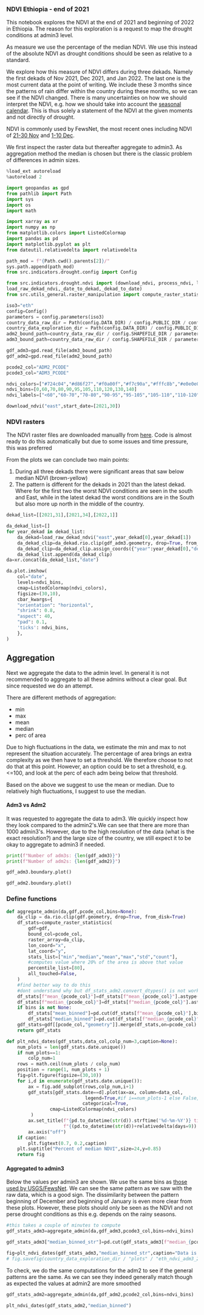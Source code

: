 ### NDVI Ethiopia - end of 2021
This notebook explores the NDVI at the end of 2021 and beginning of 2022 in Ethiopia. The reason for this exploration is a request to map the drought conditions at admin3 level. 

As measure we use the percentage of the median NDVI. We use this instead of the absolute NDVI as drought conditions should be seen as relative to a standard. 

We explore how this measure of NDVI differs during three dekads. Namely the first dekads of Nov 2021, Dec 2021, and Jan 2022. The last one is the most current data at the point of writing. We include these 3 months since the patterns of rain differ within the country during these months, so we can see if the NDVI changed. There is many uncertainties on how we should interpret the NDVI, e.g. how we should take into account the [seasonal calendar](https://fews.net/file/113527). This is thus solely a statement of the NDVI at the given moments and not directly of drought. 

NDVI is commonly used by FewsNet, the most recent ones including NDVI of [21-30 Nov](https://fews.net/east-africa/seasonal-monitor/november-2021) and [1-10 Dec](https://fews.net/east-africa/alert/december-29-2021).

We first inspect the raster data but thereafter aggregate to admin3. As aggregation method the median is chosen but there is the classic problem of differences in admin sizes. 

```python
%load_ext autoreload
%autoreload 2

import geopandas as gpd
from pathlib import Path
import sys
import os
import math

import xarray as xr
import numpy as np
from matplotlib.colors import ListedColormap
import pandas as pd
import matplotlib.pyplot as plt
from dateutil.relativedelta import relativedelta

path_mod = f"{Path.cwd().parents[2]}/"
sys.path.append(path_mod)
from src.indicators.drought.config import Config

from src.indicators.drought.ndvi import (download_ndvi, process_ndvi, load_processed_ndvi, 
load_raw_dekad_ndvi,_date_to_dekad,_dekad_to_date)
from src.utils_general.raster_manipulation import compute_raster_statistics
```

```python
iso3="eth"
config=Config()
parameters = config.parameters(iso3)
country_data_raw_dir = Path(config.DATA_DIR) / config.PUBLIC_DIR / config.RAW_DIR / iso3
country_data_exploration_dir = Path(config.DATA_DIR) / config.PUBLIC_DIR / "exploration" / iso3
adm2_bound_path=country_data_raw_dir / config.SHAPEFILE_DIR / parameters["path_admin2_shp"]
adm3_bound_path=country_data_raw_dir / config.SHAPEFILE_DIR / parameters["path_admin3_shp"]
```

```python
gdf_adm3=gpd.read_file(adm3_bound_path)
gdf_adm2=gpd.read_file(adm2_bound_path)
```

```python
pcode2_col="ADM2_PCODE"
pcode3_col="ADM3_PCODE"
```

```python
ndvi_colors=["#724c04","#d86f27","#f0a00f","#f7c90a","#fffc8b","#e0e0e0","#86cb69","#3ca358","#39a458","#197d71","#146888","#092c7d"]
ndvi_bins=[0,60,70,80,90,95,105,110,120,130,140]
ndvi_labels=["<60","60-70","70-80","90-95","95-105","105-110","110-120","120-130","130-140",">140"]
```

```python
download_ndvi("east",start_date=[2021,30])
```

### NDVI rasters


The NDVI raster files are downloaded manuallly from [here](https://edcintl.cr.usgs.gov/downloads/sciweb1/shared/fews/web/africa/east/dekadal/emodis/ndvi_c6/percentofmedian/downloads/dekadal/). Code is almost ready to do this automatically but due to some issues and time pressure, this was preferred


From the plots we can conclude two main points:
1) During all three dekads there were significant areas that saw below median NDVI (brown-yellow)
2) The pattern is different for the dekads in 2021 than the latest dekad. Where for the first two the worst NDVI conditions are seen in the south and East, while in the latest dekad the worst conditions are in the South but also more up north in the middle of the country. 

```python
dekad_list=[[2021,31],[2021,34],[2022,1]]
```

```python
da_dekad_list=[]
for year_dekad in dekad_list:
    da_dekad=load_raw_dekad_ndvi("east",year_dekad[0],year_dekad[1])
    da_dekad_clip=da_dekad.rio.clip(gdf_adm3.geometry, drop=True, from_disk=True)
    da_dekad_clip=da_dekad_clip.assign_coords({"year":year_dekad[0],"dekad":year_dekad[1],"date":_dekad_to_date(year_dekad[0],year_dekad[1])}).expand_dims(["date"])
    da_dekad_list.append(da_dekad_clip)
da=xr.concat(da_dekad_list,"date")
```

```python
da.plot.imshow(
    col="date",
    levels=ndvi_bins,
    cmap=ListedColormap(ndvi_colors),
    figsize=(30,10),
    cbar_kwargs={
    "orientation": "horizontal",
    "shrink": 0.8,
    "aspect": 40,
    "pad": 0.1,
    'ticks': ndvi_bins,
    },
)
```

## Aggregation


Next we aggregate the data to the admin level. In general it is not recommended to aggregate to all these admins without a clear goal. But since requested we do an attempt. 

There are different methods of aggregation:
- min
- max
- mean
- median
- perc of area

Due to high fluctuations in the data, we estimate the min and max to not represent the situation accurately. 
The percentage of area brings an extra complexity as we then have to set a threshold. We therefore choose to not do that at this point. However, an option could be to set a threshold, e.g. <=100, and look at the perc of each adm being below that threshold. 

Based on the above we suggest to use the mean or median. Due to relatively high fluctuations, I suggest to use the median.


#### Adm3 vs Adm2
It was requested to aggregate the data to adm3. We quickly inspect how they look compared to the admin2's.We can see that there are more than 1000 admin3's. However, due to the high resolution of the data (what is the exact resolution?) and the large size of the country, we still expect it to be okay to aggregate to admin3 if needed.  

```python
print(f"Number of adm3s: {len(gdf_adm3)}")
print(f"Number of adm2s: {len(gdf_adm2)}")
```

```python
gdf_adm3.boundary.plot()
```

```python
gdf_adm2.boundary.plot()
```

### Define functions

```python
def aggregate_admin(da,gdf,pcode_col,bins=None):
    da_clip = da.rio.clip(gdf.geometry, drop=True, from_disk=True)
    df_stats=compute_raster_statistics(
        gdf=gdf,
        bound_col=pcode_col,
        raster_array=da_clip,
        lon_coord="x",
        lat_coord="y",
        stats_list=["min","median","mean","max","std","count"],
        #computes value where 20% of the area is above that value
        percentile_list=[80],
        all_touched=False,
    )
    #find better way to do this
    #dont understand why but df_stats_adm2.convert_dtypes() is not working
    df_stats[f"mean_{pcode_col}"]=df_stats[f"mean_{pcode_col}"].astype("float64")
    df_stats[f"median_{pcode_col}"]=df_stats[f"median_{pcode_col}"].astype("float64")
    if bins is not None: 
        df_stats["mean_binned"]=pd.cut(df_stats[f"mean_{pcode_col}"],bins)
        df_stats["median_binned"]=pd.cut(df_stats[f"median_{pcode_col}"],bins)
    gdf_stats=gdf[[pcode_col,"geometry"]].merge(df_stats,on=pcode_col)
    return gdf_stats
```

```python
def plt_ndvi_dates(gdf_stats,data_col,colp_num=3,caption=None):
    num_plots = len(gdf_stats.date.unique())
    if num_plots==1:
        colp_num=1
    rows = math.ceil(num_plots / colp_num)
    position = range(1, num_plots + 1)
    fig=plt.figure(figsize=(30,10))
    for i,d in enumerate(gdf_stats.date.unique()):
        ax = fig.add_subplot(rows,colp_num,i+1)
        gdf_stats[gdf_stats.date==d].plot(ax=ax, column=data_col,
                             legend=True,#if i==num_plots-1 else False,
                            categorical=True,
                cmap=ListedColormap(ndvi_colors)
         )
        ax.set_title(f"{pd.to_datetime(str(d)).strftime('%d-%m-%Y')} till "
                     f"{(pd.to_datetime(str(d))+relativedelta(days=9)).strftime('%d-%m-%Y')}")
        ax.axis("off")
    if caption:
        plt.figtext(0.7, 0.2,caption)
    plt.suptitle("Percent of median NDVI",size=24,y=0.85)
    return fig

```

#### Aggregated to admin3
Below the values per admin3 are shown. We use the same bins as [those used by USGS/FewsNet](https://earlywarning.usgs.gov/fews/product/448). 
We can see the same pattern as we saw with the raw data, which is a good sign. The dissimilarity between the pattern beginning of December and beginning of January is even more clear from these plots. However, these plots should only be seen as the NDVI and not perse drought conditions as this e.g. depends on the rainy seasons. 

```python
#this takes a couple of minutes to compute
gdf_stats_adm3=aggregate_admin(da,gdf_adm3,pcode3_col,bins=ndvi_bins)
```

```python
gdf_stats_adm3["median_binned_str"]=pd.cut(gdf_stats_adm3[f"median_{pcode3_col}"],ndvi_bins,labels=ndvi_labels)
```

```python
fig=plt_ndvi_dates(gdf_stats_adm3,"median_binned_str",caption="Data is aggregated from raster to admin3 by taking the median")
# fig.savefig(country_data_exploration_dir / "plots" / "eth_ndvi_adm3_20212022.png", facecolor="white", bbox_inches="tight")
```

To check, we do the same computations for the adm2 to see if the general patterns are the same. As we can see they indeed generally match though as expected the values at admin2 are more smoothed

```python
gdf_stats_adm2=aggregate_admin(da,gdf_adm2,pcode2_col,bins=ndvi_bins)
```

```python
plt_ndvi_dates(gdf_stats_adm2,"median_binned")
```
